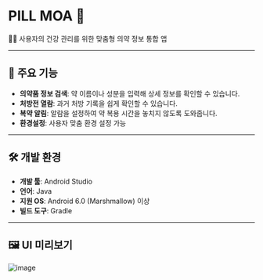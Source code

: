 # PILL MOA 💊

👩‍⚕️ 사용자의 건강 관리를 위한 맞춤형 의약 정보 통합 앱

---

## 📱 주요 기능

- **의약품 정보 검색**: 약 이름이나 성분을 입력해 상세 정보를 확인할 수 있습니다.
- **처방전 열람**: 과거 처방 기록을 쉽게 확인할 수 있습니다.
- **복약 알림**: 알람을 설정하여 약 복용 시간을 놓치지 않도록 도와줍니다.
- **환경설정**: 사용자 맞춤 환경 설정 가능

---

## 🛠 개발 환경

- **개발 툴**: Android Studio
- **언어**: Java
- **지원 OS**: Android 6.0 (Marshmallow) 이상
- **빌드 도구**: Gradle

---

## 🖼️ UI 미리보기

![image](https://github.com/user-attachments/assets/63cb2c51-c7f9-47b3-afa1-020b9902f238)


